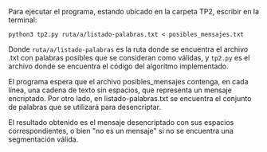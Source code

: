Para ejecutar el programa, estando ubicado en la carpeta TP2, escribir en la terminal:

`python3 tp2.py ruta/a/listado-palabras.txt < posibles_mensajes.txt`

Donde `ruta/a/listado-palabras` es la ruta donde se encuentra el archivo .txt con palabras posibles que se consideran como válidas, y `tp2.py` es el archivo donde se encuentra el código del algoritmo implementado.

El programa espera que el archivo posibles_mensajes contenga, en cada línea, una cadena de texto sin espacios, que representa un mensaje encriptado. Por otro lado, en listado-palabras.txt se encuentra el conjunto de palabras que se utilizará para desencriptar.

El resultado obtenido es el mensaje desencriptado con sus espacios correspondientes, o bien "no es un mensaje" si no se encuentra una segmentación válida.
